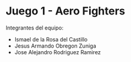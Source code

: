 # Juego 1 - Aero Fighters


Integrantes del equipo:

* Ismael de la Rosa del Castillo
* Jesus Armando Obregon Zuniga
* Jose Alejandro Rodriguez Ramirez
